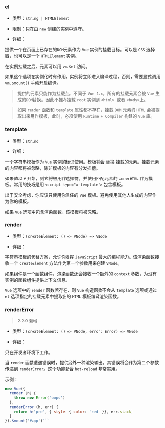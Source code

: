 ### el

* 类型：`string | HTMLElement`

* 限制：只在由 `new` 创建的实例中遵守。

* 详细：

提供一个在页面上已存在的`DOM`元素作为 `Vue` 实例的挂载目标。可以是 `CSS` 选择器，也可以是一个 `HTMLElement` 实例。

在实例挂载之后，元素可以用 `vm.$el` 访问。

如果这个选项在实例化时有作用，实例将立即进入编译过程，否则，需要显式调用 `vm.$mount()` 手动开启编译。

> 提供的元素只能作为挂载点。不同于 `Vue 1.x`，所有的挂载元素会被 `Vue` 生成的`DOM`替换。因此不推荐挂载 `root` 实例到 `<html> `或者 `<body>`上。

> 如果 `render` 函数和 `template` 属性都不存在，挂载 `DOM` 元素的 `HTML` 会被提取出来用作模板，此时，必须使用 `Runtime + Compiler` 构建的 `Vue` 库。

### template

* 类型：`string`

* 详细：

一个字符串模板作为 `Vue` 实例的标识使用。模板将会 替换 挂载的元素。挂载元素的内容都将被忽略，除非模板的内容有分发插槽。

如果值以 `#` 开始，则它将被用作选择符，并使用匹配元素的 `innerHTML` 作为模板。常用的技巧是用 `<script type="x-template">` 包含模板。

出于安全考虑，你应该只使用你信任的 `Vue` 模板。避免使用其他人生成的内容作为你的模板。

如果 `Vue` 选项中包含渲染函数，该模板将被忽略。

### render

* 类型：`(createElement: () => VNode) => VNode`

* 详细：

字符串模板的代替方案，允许你发挥 `JavaScript` 最大的编程能力。该渲染函数接收一个 `createElement` 方法作为第一个参数用来创建 `VNode`。

如果组件是一个函数组件，渲染函数还会接收一个额外的 `context` 参数，为没有实例的函数组件提供上下文信息。

`Vue` 选项中的 `render` 函数若存在，则 `Vue` 构造函数不会从 `template` 选项或通过 `el` 选项指定的挂载元素中提取出的 `HTML` 模板编译渲染函数。

### renderError

> 2.2.0 新增

* 类型：`(createElement: () => VNode, error: Error) => VNode`

* 详细：

只在开发者环境下工作。

当 `render` 函数遭遇错误时，提供另外一种渲染输出。其错误将会作为第二个参数传递到 `renderError`。这个功能配合 `hot-reload` 非常实用。

示例：

```js
new Vue({
  render (h) {
    throw new Error('oops')
  },
  renderError (h, err) {
    return h('pre', { style: { color: 'red' }}, err.stack)
  }
}).$mount('#app')```
